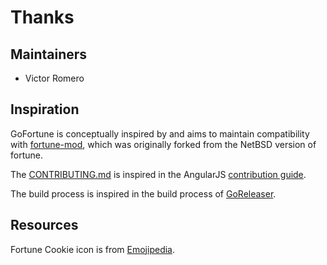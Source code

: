 # Thanks

## Maintainers

- Victor Romero

## Inspiration

GoFortune is conceptually inspired by and aims to maintain compatibility with [fortune-mod](https://github.com/shlomif/fortune-mod),
 which was originally forked from the NetBSD version of fortune.

The [CONTRIBUTING.md](CONTRIBUTING.md) is inspired in the AngularJS [contribution guide](https://github.com/angular/angular.js/blob/master/CONTRIBUTING.md).

The build process is inspired in the build process of [GoReleaser](https://github.com/goreleaser/goreleaser).

## Resources

Fortune Cookie icon is from [Emojipedia](https://emojipedia.org/).

